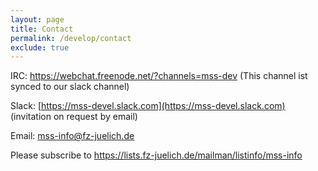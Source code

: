 ```yaml
---
layout: page
title: Contact
permalink: /develop/contact
exclude: true
---
```



IRC: <https://webchat.freenode.net/?channels=mss-dev> (This channel ist synced to our slack channel)

Slack: [https://mss-devel.slack.com](https://mss-devel.slack.com) (invitation on request by email)
    
Email: <mss-info@fz-juelich.de>

Please subscribe to <https://lists.fz-juelich.de/mailman/listinfo/mss-info>
